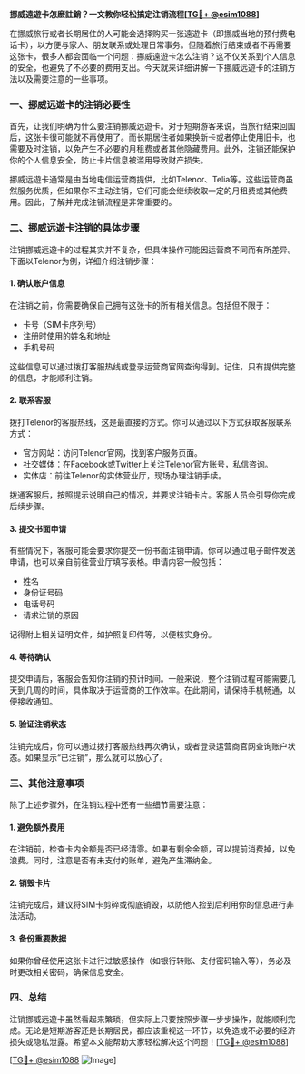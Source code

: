 **挪威遠遊卡怎麽註銷？一文教你轻松搞定注销流程[[TG💪+ @esim1088](https://t.me/s/esim1088)]**

在挪威旅行或者长期居住的人可能会选择购买一张遠遊卡（即挪威当地的预付费电话卡），以方便与家人、朋友联系或处理日常事务。但随着旅行结束或者不再需要这张卡，很多人都会面临一个问题：挪威遠遊卡怎么注销？这不仅关系到个人信息的安全，也避免了不必要的费用支出。今天就来详细讲解一下挪威远遊卡的注销方法以及需要注意的一些事项。

### **一、挪威远遊卡的注销必要性**
首先，让我们明确为什么要注销挪威远遊卡。对于短期游客来说，当旅行结束回国后，这张卡很可能就不再使用了。而长期居住者如果换新卡或者停止使用旧卡，也需要及时注销，以免产生不必要的月租费或者其他隐藏费用。此外，注销还能保护你的个人信息安全，防止卡片信息被滥用导致财产损失。

挪威远遊卡通常是由当地电信运营商提供，比如Telenor、Telia等。这些运营商虽然服务优质，但如果你不主动注销，它们可能会继续收取一定的月租费或其他费用。因此，了解并完成注销流程是非常重要的。

### **二、挪威远遊卡注销的具体步骤**
注销挪威远遊卡的过程其实并不复杂，但具体操作可能因运营商不同而有所差异。下面以Telenor为例，详细介绍注销步骤：

#### **1. 确认账户信息**
在注销之前，你需要确保自己拥有这张卡的所有相关信息。包括但不限于：
- 卡号（SIM卡序列号）
- 注册时使用的姓名和地址
- 手机号码

这些信息可以通过拨打客服热线或登录运营商官网查询得到。记住，只有提供完整的信息，才能顺利注销。

#### **2. 联系客服**
拨打Telenor的客服热线，这是最直接的方式。你可以通过以下方式获取客服联系方式：
- 官方网站：访问Telenor官网，找到客户服务页面。
- 社交媒体：在Facebook或Twitter上关注Telenor官方账号，私信咨询。
- 实体店：前往Telenor的实体营业厅，现场办理注销手续。

拨通客服后，按照提示说明自己的情况，并要求注销卡片。客服人员会引导你完成后续步骤。

#### **3. 提交书面申请**
有些情况下，客服可能会要求你提交一份书面注销申请。你可以通过电子邮件发送申请，也可以亲自前往营业厅填写表格。申请内容一般包括：
- 姓名
- 身份证号码
- 电话号码
- 请求注销的原因

记得附上相关证明文件，如护照复印件等，以便核实身份。

#### **4. 等待确认**
提交申请后，客服会告知你注销的预计时间。一般来说，整个注销过程可能需要几天到几周的时间，具体取决于运营商的工作效率。在此期间，请保持手机畅通，以便接收通知。

#### **5. 验证注销状态**
注销完成后，你可以通过拨打客服热线再次确认，或者登录运营商官网查询账户状态。如果显示“已注销”，那么就可以放心了。

### **三、其他注意事项**
除了上述步骤外，在注销过程中还有一些细节需要注意：

#### **1. 避免额外费用**
在注销前，检查卡内余额是否已经清零。如果有剩余金额，可以提前消费掉，以免浪费。同时，注意是否有未支付的账单，避免产生滞纳金。

#### **2. 销毁卡片**
注销完成后，建议将SIM卡剪碎或彻底销毁，以防他人捡到后利用你的信息进行非法活动。

#### **3. 备份重要数据**
如果你曾经使用这张卡进行过敏感操作（如银行转账、支付密码输入等），务必及时更改相关密码，确保信息安全。

### **四、总结**
注销挪威远遊卡虽然看起来繁琐，但实际上只要按照步骤一步步操作，就能顺利完成。无论是短期游客还是长期居民，都应该重视这一环节，以免造成不必要的经济损失或隐私泄露。希望本文能帮助大家轻松解决这个问题！[[TG💪+ @esim1088](https://t.me/s/esim1088)]

[[TG💪+ @esim1088](https://t.me/s/esim1088) ![Image](https://i.postimg.cc/4NQfJmqS/Snipaste-2025-05-13-00-14-12.png)]